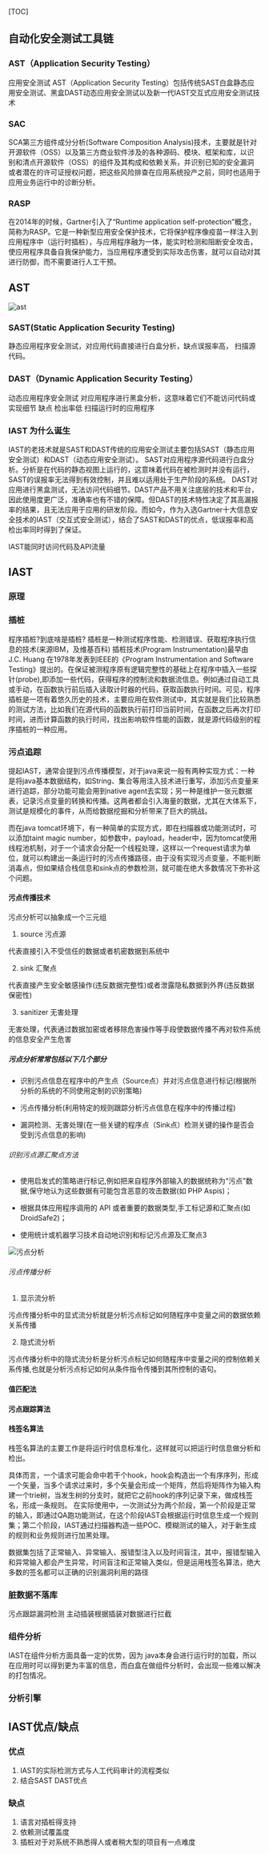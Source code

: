 [TOC]


## 自动化安全测试工具链

### AST（Application Security Testing）
应用安全测试
AST（Application Security Testing）包括传统SAST白盒静态应用安全测试、黑盒DAST动态应用安全测试以及新一代IAST交互式应用安全测试技术


### SAC
SCA第三方组件成分分析(Software Composition Analysis)技术，主要就是针对开源软件（OSS）以及第三方商业软件涉及的各种源码、模块、框架和库，以识别和清点开源软件（OSS）的组件及其构成和依赖关系，并识别已知的安全漏洞或者潜在的许可证授权问题，把这些风险排查在应用系统投产之前，同时也适用于应用业务运行中的诊断分析。


### RASP
在2014年的时候，Gartner引入了“Runtime application self-protection”概念，简称为RASP。它是一种新型应用安全保护技术，它将保护程序像疫苗一样注入到应用程序中（运行时插桩），与应用程序融为一体，能实时检测和阻断安全攻击，使应用程序具备自我保护能力，当应用程序遭受到实际攻击伤害，就可以自动对其进行防御，而不需要进行人工干预。


## AST

![ast](./img/ast.png)
### SAST(Static Application Security Testing)
静态应用程序安全测试，对应用代码直接进行白盒分析，缺点误报率高，
扫描源代码。

### DAST（Dynamic Application Security Testing）
动态应用程序安全测试 对应用程序进行黑盒分析，这意味着它们不能访问代码或实现细节
缺点 检出率低
扫描运行时的应用程序

### IAST 为什么诞生
IAST的老技术就是SAST和DAST传统的应用安全测试主要包括SAST（静态应用安全测试）和DAST（动态应用安全测试）。 SAST对应用程序源代码进行白盒分析。分析是在代码的静态视图上运行的，这意味着代码在被检测时并没有运行，SAST的误报率无法得到有效控制，并且难以适用处于生产阶段的系统。 DAST对应用进行黑盒测试，无法访问代码细节。DAST产品不用关注底层的技术和平台，因此使用度更广泛，准确率也有不错的保障。但DAST的技术特性决定了其高漏报率的结果，且无法应用于应用的研发阶段。而如今，作为入选Gartner十大信息安全技术的IAST（交互式安全测试），结合了SAST和DAST的优点，低误报率和高检出率同时得到了保证。


IAST能同时访问代码及API流量




## IAST

### 原理

### 插桩
程序插桩?到底啥是插桩? 插桩是一种测试程序性能、检测错误、获取程序执行信息的技术(来源IBM，及维基百科) 插桩技术(Program Instrumentation)最早由J.C. Huang 在1978年发表到IEEE的《Program Instrumentation and Software Testing》提出的。在保证被测程序原有逻辑完整性的基础上在程序中插入一些探针(probe),即添加一些代码，获得程序的控制流和数据流信息。例如通过自动工具或手动，在函数执行前后插入读取计时器的代码，获取函数执行时间。可见，程序插桩是一项有着悠久历史的技术，主要应用在软件测试中，其实就是我们比较熟悉的测试方法，比如我们在源代码的函数执行前打印当前时间，在函数之后再次打印时间，进而计算函数的执行时间，找出影响软件性能的函数，就是源代码级别的程序插桩的一种应用。 



### 污点追踪
提起IAST，通常会提到污点传播模型，对于java来说一般有两种实现方式：一种是将java基本数据结构，如String、集合等用注入技术进行重写，添加污点变量来进行追踪，部分功能可能会用到native agent去实现；另一种是维护一张元数据表，记录污点变量的转换和传播。这两者都会引入海量的数据，尤其在大体系下，测试是规模化的事件，从而给数据挖掘和分析带来了巨大的挑战。


而在java tomcat环境下，有一种简单的实现方式，即在扫描器或功能测试时，可以添加taint magic number，如参数中，payload，header中，因为tomcat使用线程池机制，对于一个请求会分配一个线程处理，这样以一个request请求为单位，就可以构建出一条运行时的污点传播路径，由于没有实现污点变量，不能判断消毒点，但如果结合栈信息和sink点的参数检测，就可能在绝大多数情况下弥补这个问题。

#### 污点传播技术

污点分析可以抽象成一个三元组
1. source 污点源

代表直接引入不受信任的数据或者机密数据到系统中


2. sink 汇聚点

代表直接产生安全敏感操作(违反数据完整性)或者泄露隐私数据到外界(违反数据保密性)


3. sanitizer 无害处理

无害处理，代表通过数据加密或者移除危害操作等手段使数据传播不再对软件系统的信息安全产生危害



##### 污点分析常常包括以下几个部分



- 识别污点信息在程序中的产生点（Source点）并对污点信息进行标记(根据所分析的系统的不同使用定制的识别策略)

- 污点传播分析(利用特定的规则跟踪分析污点信息在程序中的传播过程)

- 漏洞检测、无害处理(在一些关键的程序点（Sink点）检测关键的操作是否会受到污点信息的影响)



###### 识别污点源汇聚点方法

- 使用启发式的策略进行标记,例如把来自程序外部输入的数据统称为“污点”数据,保守地认为这些数据有可能包含恶意的攻击数据(如 PHP Aspis)；

- 根据具体应用程序调用的 API 或者重要的数据类型,手工标记源和汇聚点(如 DroidSafe2)；

- 使用统计或机器学习技术自动地识别和标记污点源及汇聚点3

![污点分析](./img/%E6%B1%A1%E7%82%B9%E5%88%86%E6%9E%90.png)
###### 污点传播分析

1. 显示流分析

污点传播分析中的显式流分析就是分析污点标记如何随程序中变量之间的数据依赖关系传播

2. 隐式流分析

污点传播分析中的隐式流分析是分析污点标记如何随程序中变量之间的控制依赖关系传播,也就是分析污点标记如何从条件指令传播到其所控制的语句。




#### 值匹配法
#### 污点跟踪算法

#### 栈签名算法
栈签名算法的主要工作是将运行时信息标准化，这样就可以把运行时信息做分析和检出。

具体而言，一个请求可能会命中若干个hook，hook会构造出一个有序序列，形成一个矢量，当多个请求过来时，多个矢量会形成一个矩阵，然后将矩阵作为输入构建一个trie树，当发生树的分支时，就把它之前hook的序列记录下来，做成栈签名，形成一条规则。
在实际使用中，一次测试分为两个阶段，第一个阶段是正常的输入，即通过QA跑功能测试，在这个阶段IAST会根据运行时信息生成一个规则集；第二个阶段，IAST通过扫描器构造一些POC、模糊测试的输入，对于新生成的规则和业务规则进行加黑处理。

数据集包括了正常输入、异常输入、报错型注入以及时间盲注，其中，报错型输入和异常输入都会产生异常，时间盲注和正常输入类似，但是运用栈签名算法，绝大多数的签名都可以正确的识别漏洞利用的路径


### 脏数据不落库
污点跟踪漏洞检测
主动插装根据插装对数据进行拦截


### 组件分析
IAST在组件分析方面具备一定的优势，因为 java本身会进行运行时的加载，所以在应用时可以得到更为丰富的信息，而白盒在做组件分析时，会出现一些难以解决的打包情况。


### 分析引擎


## IAST优点/缺点
### 优点

1. IAST的实际检测方式与人工代码审计的流程类似
2. 结合SAST DAST优点

### 缺点
1. 语言对插桩得支持
2. 依赖测试覆盖度
3. 插桩对于对系统不熟悉得人或者稍大型的项目有一点难度